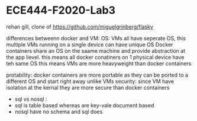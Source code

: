 # ECE444-F2020-Lab3
rehan gill, clone of https://github.com/miguelgrinberg/flasky 

differences betweenn docker and VM:
OS: 
VMs all have seperate OS, this multiple VMs running on a single device can have unique OS
Docker containers share an OS on the saame machine and provide abstraction at the app lievel. this means all docker conatiners on 1 physical device have teh same OS 
this means VMs are more heavyweight than docker containers 

protability: docker containers are more portable as they can be ported to a different OS and start right away unlike VMs
security: since VM have isolation at the kernal they are more secure than docker containers

- sql vs nosql : 
- sql is table based whereas  are key-vale document based 
- nosql have no schema and sql does 
